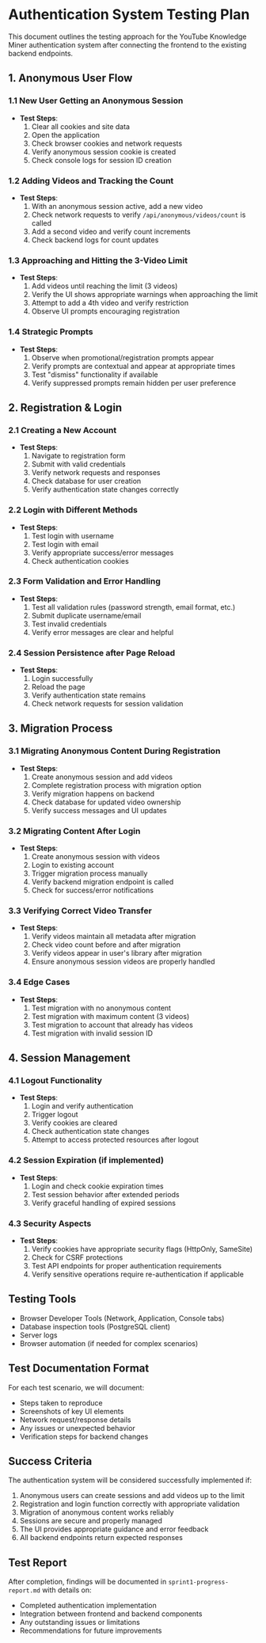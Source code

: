 # Authentication System Testing Plan

This document outlines the testing approach for the YouTube Knowledge Miner authentication system after connecting the frontend to the existing backend endpoints.

## 1. Anonymous User Flow

### 1.1 New User Getting an Anonymous Session
- **Test Steps**:
  1. Clear all cookies and site data
  2. Open the application
  3. Check browser cookies and network requests
  4. Verify anonymous session cookie is created
  5. Check console logs for session ID creation

### 1.2 Adding Videos and Tracking the Count
- **Test Steps**:
  1. With an anonymous session active, add a new video
  2. Check network requests to verify `/api/anonymous/videos/count` is called
  3. Add a second video and verify count increments
  4. Check backend logs for count updates

### 1.3 Approaching and Hitting the 3-Video Limit
- **Test Steps**:
  1. Add videos until reaching the limit (3 videos)
  2. Verify the UI shows appropriate warnings when approaching the limit
  3. Attempt to add a 4th video and verify restriction
  4. Observe UI prompts encouraging registration

### 1.4 Strategic Prompts
- **Test Steps**:
  1. Observe when promotional/registration prompts appear
  2. Verify prompts are contextual and appear at appropriate times
  3. Test "dismiss" functionality if available
  4. Verify suppressed prompts remain hidden per user preference

## 2. Registration & Login

### 2.1 Creating a New Account
- **Test Steps**:
  1. Navigate to registration form
  2. Submit with valid credentials
  3. Verify network requests and responses
  4. Check database for user creation
  5. Verify authentication state changes correctly

### 2.2 Login with Different Methods
- **Test Steps**:
  1. Test login with username
  2. Test login with email
  3. Verify appropriate success/error messages
  4. Check authentication cookies

### 2.3 Form Validation and Error Handling
- **Test Steps**:
  1. Test all validation rules (password strength, email format, etc.)
  2. Submit duplicate username/email
  3. Test invalid credentials
  4. Verify error messages are clear and helpful

### 2.4 Session Persistence after Page Reload
- **Test Steps**:
  1. Login successfully
  2. Reload the page
  3. Verify authentication state remains
  4. Check network requests for session validation

## 3. Migration Process

### 3.1 Migrating Anonymous Content During Registration
- **Test Steps**:
  1. Create anonymous session and add videos
  2. Complete registration process with migration option
  3. Verify migration happens on backend
  4. Check database for updated video ownership
  5. Verify success messages and UI updates

### 3.2 Migrating Content After Login
- **Test Steps**:
  1. Create anonymous session with videos
  2. Login to existing account
  3. Trigger migration process manually
  4. Verify backend migration endpoint is called
  5. Check for success/error notifications

### 3.3 Verifying Correct Video Transfer
- **Test Steps**:
  1. Verify videos maintain all metadata after migration
  2. Check video count before and after migration
  3. Verify videos appear in user's library after migration
  4. Ensure anonymous session videos are properly handled

### 3.4 Edge Cases
- **Test Steps**:
  1. Test migration with no anonymous content
  2. Test migration with maximum content (3 videos)
  3. Test migration to account that already has videos
  4. Test migration with invalid session ID

## 4. Session Management

### 4.1 Logout Functionality
- **Test Steps**:
  1. Login and verify authentication
  2. Trigger logout
  3. Verify cookies are cleared
  4. Check authentication state changes
  5. Attempt to access protected resources after logout

### 4.2 Session Expiration (if implemented)
- **Test Steps**:
  1. Login and check cookie expiration times
  2. Test session behavior after extended periods
  3. Verify graceful handling of expired sessions

### 4.3 Security Aspects
- **Test Steps**:
  1. Verify cookies have appropriate security flags (HttpOnly, SameSite)
  2. Check for CSRF protections
  3. Test API endpoints for proper authentication requirements
  4. Verify sensitive operations require re-authentication if applicable

## Testing Tools

- Browser Developer Tools (Network, Application, Console tabs)
- Database inspection tools (PostgreSQL client)
- Server logs
- Browser automation (if needed for complex scenarios)

## Test Documentation Format

For each test scenario, we will document:
- Steps taken to reproduce
- Screenshots of key UI elements
- Network request/response details
- Any issues or unexpected behavior
- Verification steps for backend changes

## Success Criteria

The authentication system will be considered successfully implemented if:
1. Anonymous users can create sessions and add videos up to the limit
2. Registration and login function correctly with appropriate validation
3. Migration of anonymous content works reliably
4. Sessions are secure and properly managed
5. The UI provides appropriate guidance and error feedback
6. All backend endpoints return expected responses

## Test Report

After completion, findings will be documented in `sprint1-progress-report.md` with details on:
- Completed authentication implementation
- Integration between frontend and backend components
- Any outstanding issues or limitations
- Recommendations for future improvements